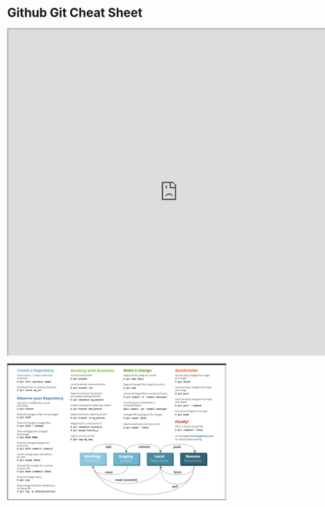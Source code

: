# Github Git Cheat Sheet


<iframe src="https://drive.google.com/file/d/1m-ICdLA3Ohn8Jyb-cAhCabKQQIBiFAB6/preview" width="780" height="750"></iframe>


![Github Git Cheat Sheet](/imagesposts/github-git-cheat-sheet.png#center)



